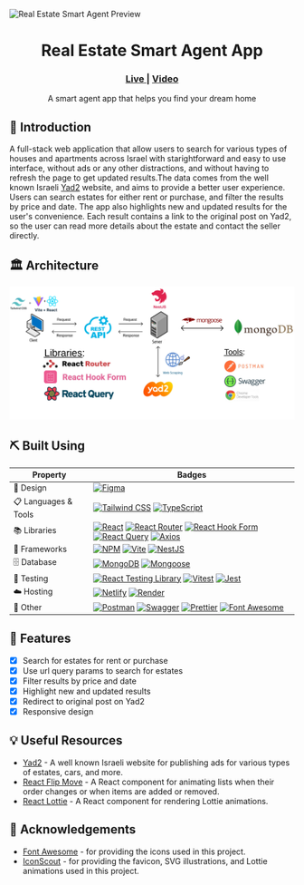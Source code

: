 ![Real Estate Smart Agent Preview](./assets/preview.gif)

<div align="center">
    <h1>Real Estate Smart Agent App</h1>
    <h3>
        <a href="#" color="white">
        Live
        </a>
        <span> | </span>
        <a href="#">
        Video
        </a>
    </h3>
</div>
<div align="center">
    A smart agent app that helps you find your dream home
</div>

## 🧐 Introduction <a name = "introduction"></a>

A full-stack web application that allow users to search for various types of houses and apartments across Israel with starightforward and easy to use interface, without ads or any other distractions, and without having to refresh the page to get updated results.The data comes from the well known Israeli [Yad2](https://www.yad2.co.il/) website, and aims to provide a better user experience. Users can search estates for either rent or purchase, and filter the results by price and date. The app also highlights new and updated results for the user's convenience. Each result contains a link to the original post on Yad2, so the user can read more details about the estate and contact the seller directly.

## 🏛️ Architecture

![Architecture](./assets/architecture.png)

## ⛏️ Built Using <a name = "built-using"></a>

<table>
    <thead>
        <tr>
            <th>Property</th>
            <th>Badges</th>
        </tr>
    </thead>
    <tbody>
        <tr>
            <td> 🎨 Design</td>
            <td>
                <a href="https://www.figma.com/"><img src="https://img.shields.io/badge/figma-%23F24E1E.svg?style=for-the-badge&logo=figma&logoColor=white" alt="Figma"></a>
            </td>
        </tr>
        <tr>
            <td>📋 Languages & Tools</td>
            <td>
                <a href="https://www.tailwindcss.com/"><img src="https://img.shields.io/badge/tailwindcss-%2338B2AC.svg?style=for-the-badge&logo=tailwind-css&logoColor=white" alt="Tailwind CSS"></a>
                <a href="https://www.typescriptlang.org/"><img src="https://img.shields.io/badge/typescript-%23007ACC.svg?style=for-the-badge&logo=typescript&logoColor=white" alt="TypeScript"></a>
            </td>
        </tr>
        <tr>
            <td>📚 Libraries</td>
            <td>
                <a href="https://www.reactjs.org/"><img src="https://img.shields.io/badge/react-%2320232a.svg?style=for-the-badge&logo=react&logoColor=%2361DAFB" alt="React"></a>
                <a href="https://www.reactrouter.com/"><img src="https://img.shields.io/badge/react_router-%23CA4245.svg?style=for-the-badge&logo=react-router&logoColor=white" alt="React Router"></a>
                <a href="https://react-hook-form.com/"><img src="https://img.shields.io/badge/React%20Hook%20Form-EC5990.svg?style=for-the-badge&logo=React-Hook-Form&logoColor=white" alt="React Hook Form"></a>
                <a href="https://tanstack.com/query/v3/"><img src="https://img.shields.io/badge/React%20Query-FF4154.svg?style=for-the-badge&logo=React-Query&logoColor=white" alt="React Query"></a>
                <a href="https://axios-http.com/"><img src="https://img.shields.io/badge/Axios-5A29E4.svg?style=for-the-badge&logo=Axios&logoColor=white" alt="Axios"></a>
        </tr>
        <tr>
            <td>🚀 Frameworks</td>
            <td>
                <a href="https://www.npmjs.com/"><img src="https://img.shields.io/badge/NPM-%23CB3837.svg?style=for-the-badge&logo=npm&logoColor=white" alt="NPM"></a>
                <a href="https://vitejs.dev/"><img src="https://img.shields.io/badge/vite-%23646CFF.svg?style=for-the-badge&logo=vite&logoColor=white" alt="Vite"></a>
                <a href="https://www.nestjs.com/"><img src="https://img.shields.io/badge/nestjs-%23E0234E.svg?style=for-the-badge&logo=nestjs&logoColor=white" alt="NestJS"></a>
            </td>
        </tr>
        <tr>
            <td>🗄️ Database</td>
            <td>
                <a href="https://www.mongodb.com/"><img src="https://img.shields.io/badge/MongoDB-4EA94B.svg?style=for-the-badge&logo=MongoDB&logoColor=white" alt="MongoDB"></a>
                <a href="https://www.mongoosejs.com/"><img src="https://img.shields.io/badge/Mongoose-880000.svg?style=for-the-badge&logo=Mongoose&logoColor=white" alt="Mongoose"></a>
        </tr>
        <tr>
        <td>🧪 Testing</td>
            <td>
                <a href="https://testing-library.com/docs/react-testing-library/intro/"><img src="https://img.shields.io/badge/-TestingLibrary-%23E33332?style=for-the-badge&logo=testing-library&logoColor=white" alt="React Testing Library"></a>
                <a href="https://vitest.dev/"><img src="https://img.shields.io/badge/Vitest-6E9F18.svg?style=for-the-badge&logo=Vitest&logoColor=white" alt="Vitest"></a>
                <a href="https://www.jestjs.io/"><img src="https://img.shields.io/badge/Jest-C21325.svg?style=for-the-badge&logo=Jest&logoColor=white" alt="Jest"></a>
            </td>
        </tr>
        <tr>
        <td>☁️ Hosting</td>
            <td>
                <a href="https://netlify.com/"><img src="https://img.shields.io/badge/Netlify-00C7B7.svg?style=for-the-badge&logo=Netlify&logoColor=white" alt="Netlify"></a>
                <a href="https://render.com/"><img src="https://img.shields.io/badge/Render-46E3B7.svg?style=for-the-badge&logo=Render&logoColor=white" alt="Render"></a>
            </td>
        </tr>
        <tr>
            <td>🥅 Other</td>
            <td>
                <a href="https://www.postman.com/"><img src="https://img.shields.io/badge/Postman-FF6C37.svg?style=for-the-badge&logo=Postman&logoColor=white" alt="Postman"></a>
                <a href="https://www.swagger.io/"><img src="https://img.shields.io/badge/Swagger-85EA2D.svg?style=for-the-badge&logo=Swagger&logoColor=black" alt="Swagger"></a>
                <a href="https://www.prettier.io/"><img src="https://img.shields.io/badge/prettier-%23F7B93E.svg?style=for-the-badge&logo=prettier&logoColor=black" alt="Prettier"></a>
                <a href="https://www.fontawesome.com/"><img src="https://img.shields.io/badge/Font%20Awesome-339AF0.svg?style=for-the-badge&logo=Font-Awesome&logoColor=white" alt="Font Awesome"></a>
            </td>
    </tbody>
</table>

## 🎈 Features <a name="features"></a>

- [x] Search for estates for rent or purchase
- [x] Use url query params to search for estates
- [x] Filter results by price and date
- [x] Highlight new and updated results
- [x] Redirect to original post on Yad2
- [x] Responsive design

## 💡 Useful Resources <a name ="useful-resources"></a>

- [Yad2](https://www.yad2.co.il/) - A well known Israeli website for publishing ads for various types of estates, cars, and more.
- [React Flip Move](https://joshwcomeau.github.io/react-flip-move/) - A React component for animating lists when their order changes or when items are added or removed.
- [React Lottie](https://www.npmjs.com/package/react-lottie) - A React component for rendering Lottie animations.

## 🙏 Acknowledgements <a name ="acknowledgements"></a>

- [Font Awesome](https://fontawesome.com/) - for providing the icons used in this project.
- [IconScout](https://iconscout.com/) - for providing the favicon, SVG illustrations, and Lottie animations used in this project.
